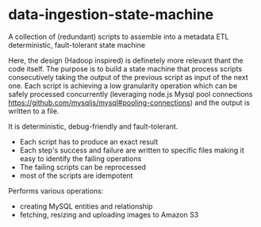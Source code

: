 # data-ingestion-state-machine
A collection of (redundant) scripts to assemble into a metadata ETL deterministic, fault-tolerant state machine

Here, the design (Hadoop inspired) is definetely more relevant thant the code itself.
The purpose is to build a state machine that process scripts consecutively taking the output of the previous script 
as input of the next one.
Each script is achieving a low granularity operation which can be safely processed concurrently 
(leveraging node.js Mysql pool connections https://github.com/mysqljs/mysql#pooling-connections) and the output is written 
to a file.

It is deterministic, debug-friendly and fault-tolerant.
 - Each script has to produce an exact result
 - Each step's success and failure are written to specific files making it easy to identify the failing operations
 - The failing scripts can be reprocessed
 - most of the scripts are idempotent
 
Performs various operations:
 - creating MySQL entities and relationship
 - fetching, resizing and uploading images to Amazon S3
 
